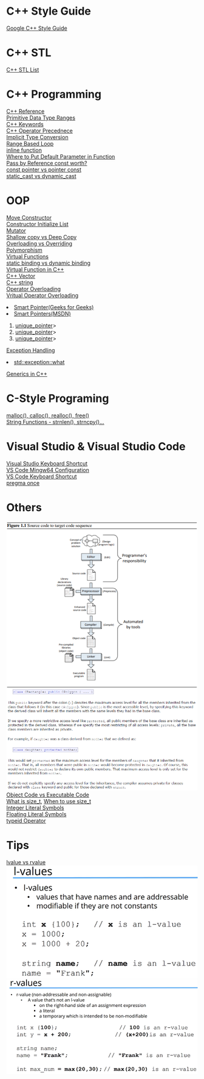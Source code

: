 # C++ Style Guide
[Google C++ Style Guide](https://google.github.io/styleguide/cppguide.html)
# C++ STL
<a href="https://www.geeksforgeeks.org/the-c-standard-template-library-stl/">C++ STL List</a>
# C++ Programming
[C++ Reference](http://www.cplusplus.com/reference/)\
[Primitive Data Type Ranges](https://docs.microsoft.com/en-us/cpp/cpp/data-type-ranges?view=vs-2019)\
[C++ Keywords](https://en.cppreference.com/w/cpp/keyword)\
[C++ Operator Precednece](http://www.cplusplus.com/doc/tutorial/operators/)\
[Implicit Type Conversion](https://www.geeksforgeeks.org/type-conversion-in-c/)\
[Range Based Loop](https://www.geeksforgeeks.org/range-based-loop-c/)\
[inline function](https://www.geeksforgeeks.org/inline-functions-cpp/)\
[Where to Put Default Parameter in Function](https://stackoverflow.com/questions/2842928/default-value-of-function-parameter)\
[Pass by Reference const worth?](https://stackoverflow.com/questions/5060137/passing-as-const-and-by-reference-worth-it)\
[const pointer vs pointer const](https://stackoverflow.com/questions/21476869/constant-pointer-vs-pointer-to-constant)\
[static_cast vs dynamic_cast](https://stackoverflow.com/questions/28002/regular-cast-vs-static-cast-vs-dynamic-cast)
# OOP
[Move Constructor](https://www.udemy.com/course/beginning-c-plus-plus-programming/learn/lecture/9535596#overview)\
[Constructor Initialize List](https://www.geeksforgeeks.org/when-do-we-use-initializer-list-in-c/)\
[Mutator](https://en.wikipedia.org/wiki/Mutator_method)\
[Shallow copy vs Deep Copy](https://stackoverflow.com/Questions/2657810/deep-copy-vs-shallow-copy)\
[Overloading vs Overriding](https://www.geeksforgeeks.org/function-overloading-vs-function-overriding-in-cpp/)\
[Polymorphism](https://www.geeksforgeeks.org/polymorphism-in-c/)\
[Virtual Functions](https://www.geeksforgeeks.org/virtual-function-cpp/)\
[static binding vs dynamic binding](https://www.techiedelight.com/difference-between-static-dynamic-binding-cpp/)\
[Virtual Function in C++](https://www.geeksforgeeks.org/virtual-function-cpp/)\
[C++ Vector](http://www.cplusplus.com/reference/vector/vector/begin/)\
[C++ string](http://www.cplusplus.com/reference/string/string/)\
[Operator Overloading](https://docs.microsoft.com/en-us/cpp/cpp/operator-overloading?view=vs-2019)\
[Vritual Operator Overloading](https://stackoverflow.com/questions/12142893/virtual-friend-functions-for-a-base-class/12142982)
<uo>
  <li> <a href="https://www.geeksforgeeks.org/smart-pointers-cpp/">Smart Pointer(Geeks for Geeks)</a></li>
  <li> <a href="https://docs.microsoft.com/en-us/cpp/cpp/smart-pointers-modern-cpp?view=vs-2019/">Smart Pointers(MSDN)</a></li>
  <ol>
    <li><a href="http://www.cplusplus.com/reference/memory/unique_ptr">unique_pointer</a>></li>
    <li><a href="http://www.cplusplus.com/reference/memory/shared_ptr/">unique_pointer</a>></li>
    <li><a href="http://www.cplusplus.com/reference/memory/weak_ptr/">unique_pointer</a>></li>
  </ol>
</uo>

<uo> [Exception Handling](https://www.geeksforgeeks.org/exception-handling-c/)
  <li><a href="http://www.cplusplus.com/reference/exception/exception/what/">std::exception::what</a></li>
</uo>

[Generics in C++](https://www.geeksforgeeks.org/generics-in-c/)
# C-Style Programing
[malloc(), calloc(), realloc(), free()](https://www.geeksforgeeks.org/dynamic-memory-allocation-in-c-using-malloc-calloc-free-and-realloc/)\
[String Functions - strnlen(), strncpy()...](https://en.wikibooks.org/wiki/C_Programming/String_manipulation)
# Visual Studio & Visual Studio Code
[Visual Studio Keyboard Shortcut](https://docs.microsoft.com/en-us/visualstudio/ide/default-keyboard-shortcuts-in-visual-studio?view=vs-2019)\
[VS Code Mingw64 Configuration](https://code.visualstudio.com/docs/cpp/config-mingw)\
[VS Code Keyboard Shortcut](https://code.visualstudio.com/shortcuts/keyboard-shortcuts-windows.pdf)\
[pregma once](https://en.wikipedia.org/wiki/Pragma_once)
# Others
![Compiler/Linker](/References/preprocessor_compile_link_sequence.png)\
![Inheritance Specified](/References/inheritance_specifier.png)\
[Object Code vs Executable Code](https://pediaa.com/what-is-the-difference-between-object-code-and-executable-code/)\
[What is size_t](https://www.geeksforgeeks.org/size_t-data-type-c-language/), [When to use size_t](https://stackoverflow.com/questions/1951519/should-i-use-stdsize-t-or-int-in-my-for-loops/1951662#1951662)\
[Integer Literal Symbols](https://en.cppreference.com/w/cpp/language/integer_literal)\
[Floating Literal Symbols](https://en.cppreference.com/w/cpp/language/floating_literal)\
[typeid Operator](https://docs.microsoft.com/en-us/cpp/cpp/typeid-operator?view=vs-2019)
# Tips
[lvalue vs rvalue](https://www.udemy.com/course/beginning-c-plus-plus-programming/learn/lecture/9535550#overview/)\
![l-avlue](https://github.com/Blackdog-Programmer/Cplusplus/blob/master/References/l-value.png)\
![r-value](https://github.com/Blackdog-Programmer/Cplusplus/blob/master/References/r-value.png)
